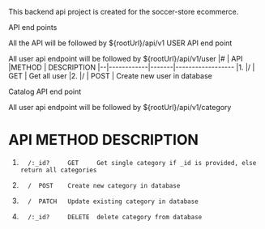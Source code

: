 This backend api project is created for the soccer-store ecommerce.

API end points

All the API will be followed by \${rootUrl}/api/v1
USER API end point

All user api endpoint will be followed by \${rootUrl}/api/v1/user
|# | API |METHOD | DESCRIPTION
|--|------------|-------|------------------
|1. |/ | GET | Get all user
|2. |/ | POST | Create new user in database

Catalog API end point

All user api endpoint will be followed by \${rootUrl}/api/v1/category

# API METHOD DESCRIPTION

1.       /:_id? 	GET 	Get single category if _id is provided, else return all categories
2.       / 	POST 	Create new category in database
3.       / 	PATCH 	Update existing category in database
4.       /:_id? 	DELETE 	delete category from database
